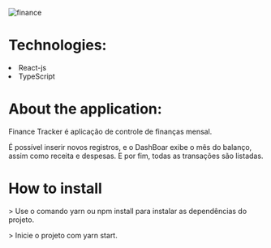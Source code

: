 ![finance](https://user-images.githubusercontent.com/55575751/146609991-2b1a928c-2db2-42aa-bbbb-3c43dcb9fe09.png)

<h1> Technologies: </h1>

<li> React-js </li>
<li> TypeScript </li>

<h1>About the application: </h1>

<p> Finance Tracker é aplicação de controle de finanças mensal.

<br/>

É possível inserir novos registros, e o DashBoar exibe o mês do balanço, assim como receita e despesas. E por fim, todas as transações são listadas.

</p>

<h1> How to install </h1>

<p> > Use o comando yarn ou npm install para instalar as dependências do projeto. </p>
<p> > Inicie o projeto com yarn start. </p>
